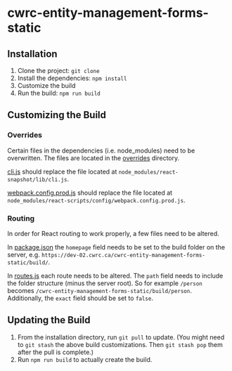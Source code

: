 # cwrc-entity-management-forms-static

## Installation

1. Clone the project: `git clone`
2. Install the dependencies: `npm install`
3. Customize the build
4. Run the build: `npm run build`

## Customizing the Build

### Overrides

Certain files in the dependencies (i.e. node_modules) need to be overwritten. The files are located in the [overrides](https://github.com/cwrc/cwrc-entity-management-forms-static/tree/master/overrides) directory.

[cli.js](https://github.com/cwrc/cwrc-entity-management-forms-static/blob/master/overrides/cli.js) should replace the file located at `node_modules/react-snapshot/lib/cli.js`.

[webpack.config.prod.js](https://github.com/cwrc/cwrc-entity-management-forms-static/blob/master/overrides/webpack.config.prod.js) should replace the file located at `node_modules/react-scripts/config/webpack.config.prod.js`.

### Routing

In order for React routing to work properly, a few files need to be altered.

In [package.json](https://github.com/cwrc/cwrc-entity-management-forms-static/blob/master/package.json) the `homepage`
field needs to be set to the build folder on the server, e.g. `https://dev-02.cwrc.ca/cwrc-entity-management-forms-static/build/`.

In [routes.js](https://github.com/cwrc/cwrc-entity-management-forms-static/blob/master/src/routing/routes.js) each route needs to be altered.
The `path` field needs to include the folder structure (minus the server root).
So for example `/person` becomes `/cwrc-entity-management-forms-static/build/person`. Additionally, the `exact` field should be set to `false`.

## Updating the Build

1. From the installation directory, run `git pull` to update. (You might need to `git stash` the above build customizations. Then `git stash pop` them after the pull is complete.)
2. Run `npm run build` to actually create the build.
